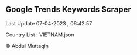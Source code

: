 

## Google Trends Keywords Scraper 
 
Last Update 07-04-2023 , 06:42:57

Country List :
VIETNAM.json



© Abdul Muttaqin 
